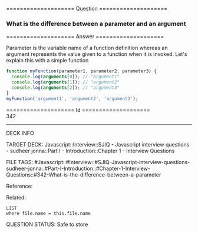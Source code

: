 ==================== Question ====================  

### What is the difference between a parameter and an argument  

==================== Answer ====================  

Parameter is the variable name of a function definition whereas an argument
represents the value given to a function when it is invoked. Let's explain this
with a simple function

```javascript
function myFunction(parameter1, parameter2, parameter3) {
  console.log(arguments[0]); // "argument1"
  console.log(arguments[1]); // "argument2"
  console.log(arguments[2]); // "argument3"
}
myFunction('argument1', 'argument2', 'argument3');
```

==================== Id ====================  
342

---

DECK INFO

TARGET DECK: Javascript::Interview::SJIQ - Javascript interview questions - sudheer jonna::Part I - Introduction::Chapter 1 - Interview Questions

FILE TAGS: #Javascript::#Interview::#SJIQ-Javascript-interview-questions-sudheer-jonna::#Part-I-Introduction::#Chapter-1-Interview-Questions::#342-What-is-the-difference-between-a-parameter

Reference:

Related:

```dataview
LIST
where file.name = this.file.name
```

QUESTION STATUS: Safe to store
